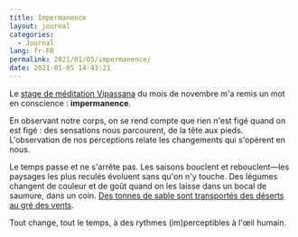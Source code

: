 ```yaml
---
title: Impermanence
layout: journal
categories:
  - Journal
lang: fr-FR
permalink: 2021/01/05/impermanence/
date: 2021-01-05 14:43:21
---
```


Le [stage de méditation Vipassana](/2020/11/13/10-jours-en-silence/) du mois de novembre m'a remis un mot en conscience : **impermanence**.

En observant notre corps, on se rend compte que rien n'est figé quand on est figé : des sensations nous parcourent, de la tête aux pieds. L'observation de nos perceptions relate les changements qui s'opèrent en nous.

Le temps passe et ne s'arrête pas. Les saisons bouclent et rebouclent—les paysages les plus reculés évoluent sans qu'on n'y touche. Des légumes changent de couleur et de goût quand on les laisse dans un bocal de saumure, dans un coin. [Des tonnes de sable sont transportés des déserts au gré des vents](https://www.rtbf.be/info/societe/detail_couche-de-poussiere-sur-les-voitures-d-ou-ca-vient?id=8275141).

Tout change, tout le temps, à des rythmes (im)perceptibles à l'œil humain.